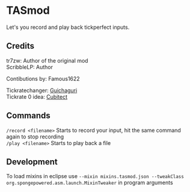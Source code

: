 ﻿# TASmod  
Let's you record and play back tickperfect inputs.  
  ## Credits  
  tr7zw: Author of the original mod  
  ScribbleLP: Author
    
  Contibutions by: Famous1622  
    
   Tickratechanger: [Guichaguri](https://github.com/Guichaguri/TickrateChanger)   
   Tickrate 0 idea: [Cubitect](https://github.com/Cubitect/Cubitick)
  ## Commands  
  `/record <filename>` Starts to record your input, hit the same command again to stop recording  
  `/play <filename>` Starts to  play back a file  
  
## Development
To load mixins in eclipse use `--mixin mixins.tasmod.json --tweakClass org.spongepowered.asm.launch.MixinTweaker` in program arguments  

